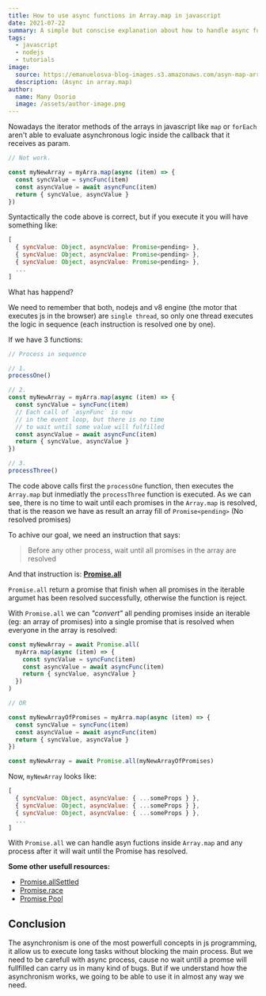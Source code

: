 ```yaml
---
title: How to use async functions in Array.map in javascript
date: 2021-07-22
summary: A simple but conscise explanation about how to handle async functions inside Array.map method.
tags:
  - javascript
  - nodejs
  - tutorials
image:
  source: https://emanuelosva-blog-images.s3.amazonaws.com/asyn-map-array.png
  description: (Async in array.map)
author:
  name: Many Osorio
  image: /assets/author-image.png
---
```


Nowadays the iterator methods of the arrays in javascript like `map` or `forEach` aren't able to evaluate asynchronous logic inside the callback that it receives as param.

```js
// Not work.

const myNewArray = myArra.map(async (item) => {
  const syncValue = syncFunc(item)
  const asyncValue = await asyncFunc(item)
  return { syncValue, asyncValue }
})
```

Syntactically the code above is correct, but if you execute it you will have something like:

```js
[
  { syncValue: Object, asyncValue: Promise<pending> },
  { syncValue: Object, asyncValue: Promise<pending> },
  { syncValue: Object, asyncValue: Promise<pending> },
  ...
]
```

What has happend?

We need to remember that both, nodejs and v8 engine (the motor that executes js in the browser) are `single thread`, so only one thread executes the logic in sequence (each instruction is resolved one by one).

If we have 3 functions:

```js
// Process in sequence

// 1.
processOne()

// 2.
const myNewArray = myArra.map(async (item) => {
  const syncValue = syncFunc(item)
  // Each call of `asynFunc` is now
  // in the event loop, but there is no time
  // to wait until some value will fulfilled
  const asyncValue = await asyncFunc(item)
  return { syncValue, asyncValue }
})

// 3.
processThree()
```

The code above calls first the `processOne` function, then executes the `Array.map` but inmediatly the `processThree` function is executed. As we can see, there is no time to wait until each promises in the `Array.map` is resolved, that is the reason we have as result an array fill of `Promise<pending>` (No resolved promises)

To achive our goal, we need an instruction that says:

> Before any other process, wait until all promises in the array are resolved

And that instruction is: [**Promise.all**](https://developer.mozilla.org/es/docs/Web/JavaScript/Reference/Global_Objects/Promise/all)

`Promise.all` return a promise that finish when all promises in the iterable argumet has been resolved successfully, otherwise the function is reject.

With `Promise.all` we can *"convert"* all pending promises inside an iterable (eg: an array of promises) into a single promise that is resolved when everyone in the array is resolved:

```js
const myNewArray = await Promise.all(
  myArra.map(async (item) => {
    const syncValue = syncFunc(item)
    const asyncValue = await asyncFunc(item)
    return { syncValue, asyncValue }
  })
)

// OR

const myNewArrayOfPromises = myArra.map(async (item) => {
  const syncValue = syncFunc(item)
  const asyncValue = await asyncFunc(item)
  return { syncValue, asyncValue }
})

const myNewArray = await Promise.all(myNewArrayOfPromises)
```

Now, `myNewArray` looks like:

```js
[
  { syncValue: Object, asyncValue: { ...someProps } },
  { syncValue: Object, asyncValue: { ...someProps } },
  { syncValue: Object, asyncValue: { ...someProps } },
  ...
]
```

With `Promise.all` we can handle asyn fuctions inside `Array.map` and any process after it will wait until the Promise has resolved.

**Some other usefull resources:**

- [Promise.allSettled](https://developer.mozilla.org/en-US/docs/Web/JavaScript/Reference/Global_Objects/Promise/allSettled)
- [Promise.race](https://developer.mozilla.org/es/docs/Web/JavaScript/Reference/Global_Objects/Promise/race)
- [Promise Pool](https://betterprogramming.pub/improve-your-node-js-performance-with-promise-pools-65615bee2adb)


## Conclusion

The asynchronism is one of the most powerfull concepts in js programming, it allow us to execute long tasks without blocking the main process. But we need to be carefull with async process, cause no wait untill a promse will fullfilled can carry us in many kind of bugs.
But if we understand how the asynchronism works, we going to be able to use it in almost any way we need.
